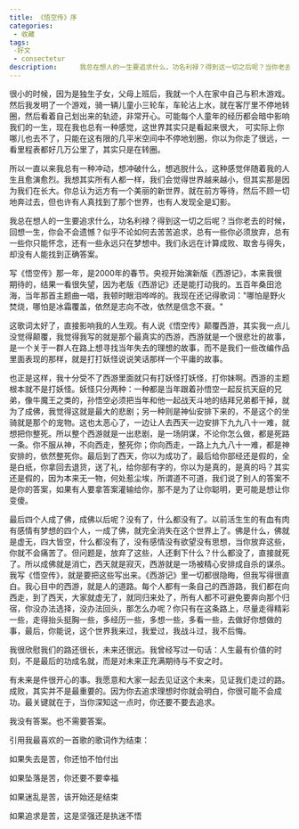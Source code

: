 ```yaml
---
title: 《悟空传》序
categories:
 - 收藏
tags:
 -好文
 - consectetur
description: 　   我总在想人的一生要追求什么，功名利禄？得到这一切之后呢？当你老去的时候，回想一生，你会不会遗憾？似乎不论如何去苦苦追求，总有一些你必须放弃，总有一些你只能怀念，还有一些永远只在梦想中。我们永远在计算成败、取舍与得失，却没有人能找到正确答案。
--- 
```


很小的时候，因为是独生子女，父母上班后，我就一个人在家中自己与积木游戏。然后我发明了一个游戏，骑一辆儿童小三轮车，车轮沾上水，就在客厅里不停地转圈，然后看着自己划出来的轨迹，非常开心。可能每个人童年的经历都会暗中影响我们的一生，现在我也总有一种感觉，这世界其实只是看起来很大，
可实际上你哪儿也去不了，只能在这有限的几平米空间中不停地划圈，你以为你走了很远，一看里程表都好几万公里了，其实只是在转圈。　　

所以一直以来我总有一种冲动，想冲破什么，想逃脱什么，这种感觉伴随着我的人生且愈演愈烈。我想其实所有人都一样，我们会觉得世界越来越小，但其实那是因为我们在长大。你总认为远方有一个美丽的新世界，就在前方等待，然后不顾一切地奔过去，但也许有人真找到了那个世界，也有人发现全是幻影。　　

我总在想人的一生要追求什么，功名利禄？得到这一切之后呢？当你老去的时候，回想一生，你会不会遗憾？似乎不论如何去苦苦追求，总有一些你必须放弃，总有一些你只能怀念，还有一些永远只在梦想中。我们永远在计算成败、取舍与得失，却没有人能找到正确答案。　　

写《悟空传》那一年，是2000年的春节。央视开始演新版《西游记》，本来我很期待的，结果一看很失望，因为老版《西游记》还是能打动我的。五百年桑田沧海，当年那首主题曲一唱，我顿时眼泪哗哗的。我现在还记得歌词："哪怕是野火焚烧，哪怕是冰霜覆盖，依然是志向不改，依然是信念不衰。"　　

这歌词太好了，直接影响我的人生观。有人说《悟空传》颠覆西游，其实我一点儿没觉得颠覆，我觉得我写的就是那个最真实的西游，西游就是一个很悲壮的故事，是一个关于一群人在路上想寻找当年失去的理想的故事，而不是我们一些改编作品里面表现的那样，就是打打妖怪说说笑话那样一个平庸的故事。　　

也正是这样，我十分受不了西游里面就只有打妖怪打妖怪，打你妹啊。西游的主题根本就不是打妖怪。妖怪只分两种：一种都是当年跟着孙悟空一起反抗天庭的兄弟，像牛魔王之类的，孙悟空必须把当年和他一起战天斗地的结拜兄弟都干掉，就为了成佛，我觉得这就是最大的悲剧；另一种则是神仙安排下来的，不是这个的坐骑就是那个的宠物。这也太恶心了，一边让人去西天一边安排下九九八十一难，就想把你整死。所以整个西游就是一出悲剧，是一场阴谋，不论你怎么做，都是死路一条。你不服从神，不向西走，整死你；你向西走，一路上九九八十一难，都是神安排的，依然整死你。最后到了西天，你以为成功了，最后给你部经还是假的，全是白纸，你拿回去退货，送了礼，给你部有字的，你以为是真的，是真的吗？其实还是假的，因为本来无一物，何处惹尘埃，所谓道不可道，我们说了别人的答案不是你的答案，如果有人要拿答案灌输给你，那不是为了让你聪明，更可能是想让你变傻。　　

最后四个人成了佛，成佛以后呢？没有了，什么都没有了。以前活生生的有血有肉有感情有梦想的四个人，一成了佛，就完全消失在这个世界上了。佛是什么，佛就是虚无，四大皆空，什么都没有了，没有感情没有欲望没有思想，当你放弃这些，你就不会痛苦了。但问题是，放弃了这些，人还剩下什么？什么都没了，直接就死了。所以成佛就是消亡，西天就是寂灭，西游就是一场被精心安排成自杀的谋杀。我写《悟空传》，就是要把这些写出来。《西游记》里一切都很隐晦，但我写得很直白。我心目中的西游，就是人的道路。每个人都有一条自己的西游路，我们都在向西走，到了西天，大家就虚无了，就同归来处了，所有人都不可避免要奔向那个归宿，你没办法选择，没办法回头，那怎么办呢？你只有在这条路上，尽量走得精彩一些，走得抬头挺胸一些，多经历一些，多想一些，多看一些，去做好你想做的事，最后，你能说，这个世界我来过，我爱过，我战斗过，我不后悔。　　

我很欣慰我们的路还很长，未来还很远。我曾经写过一句话：人生最有价值的时刻，不是最后的功成名就，而是对未来正充满期待与不安之时。　　

有未来是件很开心的事。我愿意和大家一起去见证这个未来，见证我们走过的路。成败，其实并不是最重要的。因为你去追求理想时你就会明白，你很可能不会成功。最关键就在于，当你深知这一点时，你还要不要去追求。　　

我没有答案。也不需要答案。　　

引用我最喜欢的一首歌的歌词作为结束：　　

如果失去是苦，你还怕不怕付出　　

如果坠落是苦，你还要不要幸福　　

如果迷乱是苦，该开始还是结束　　

如果追求是苦，这是坚强还是执迷不悟
